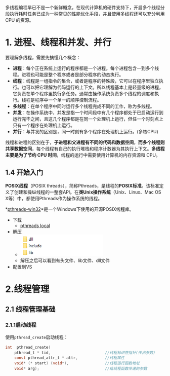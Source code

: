 多线程编程早已不是一个新鲜概念，在现代计算机的硬件支持下，开启多个线程分段执行耗时任务已成为一种常见的性能优化手段，并且使用多线程还可以充分利用 CPU 的资源。

# 1. 进程、线程和并发、并行

要理解多线程，需要先搞懂几个概念：

- **进程**：每个正在系统上运行的程序都是一个进程。每个进程包含一到多个线程。进程也可能是整个程序或者是部分程序的动态执行。
- **线程**：线程是一组指令的集合，或者是程序的特殊段，它可以在程序里独立执行。也可以把它理解为代码运行的上下文。所以线程基本上是轻量级的进程，它负责在单个程序里执行多任务。通常由操作系统负责多个线程的调度和执行。线程是程序中一个单一的顺序控制流程。
- **多线程**：在单个程序中同时运行多个线程完成不同的工作，称为多线程。
- **并发**：在操作系统中，并发是指一个时间段中有几个程序都处于已启动运行到运行完毕之间，且这几个程序都是在同一个处理机上运行，但任一个时刻点上只有一个程序在处理机上运行。
- **并行**：与并发的区别是，同一时刻有多个程序在处理机上运行。(多核CPU)

线程和进程的区别在于，**子进程和父进程有不同的代码和数据空间**，**而多个线程则共享数据空间**，每个线程有自己的执行堆栈和程序计数器为其执行上下文。**多线程主要是为了节约 CPU 时间**，线程的运行中需要使用计算机的内存资源和 CPU。

## 1.4 开始入门

**POSIX线程**（POSIX threads），简称Pthreads，是线程的**POSIX标准**。该标准定义了创建和操纵线程的一整套API。在**类Unix操作系统**（Unix、Linux、Mac OS X等）中，都使用Pthreads作为操作系统的线程。

*[pthreads-win32](http://www.sourceware.org/pthreads-win32/)*是一个Windows下使用的开源POSIX线程库。

+ 下载
  + [pthreads local](./assets/pthreads.zip)
+ 解压
  + ![image-20221209024257787](assets/image-20221209024257787.png)
  + 解压之后可以看到有头文件、lib文件、dll文件
+ 配置到VS

# 2.线程管理

## 2.1 线程管理基础

### 2.1.1启动线程

使用`pthread_create`启动线程：

```c
int  pthread_create(
    pthread_t * tid,						//线程标识符指针(传出参数)
    const pthread_attr_t * attr,			//线程属性
    void* (* start) (void*),				//线程运行函数地址
    void* arg);								//给线程函数传递的参数
```


